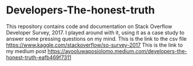 # Developers-The-honest-truth
This repository contains code and documentation on Stack Overflow Developer Survey, 2017. I played around with it, using it as a case study to answer some pressing questions on my mind.
This is the link to the csv file https://www.kaggle.com/stackoverflow/so-survey-2017
This is the link to my medium post https://ayooluwaposiolomo.medium.com/developers-the-honest-truth-eafb469f7311 

